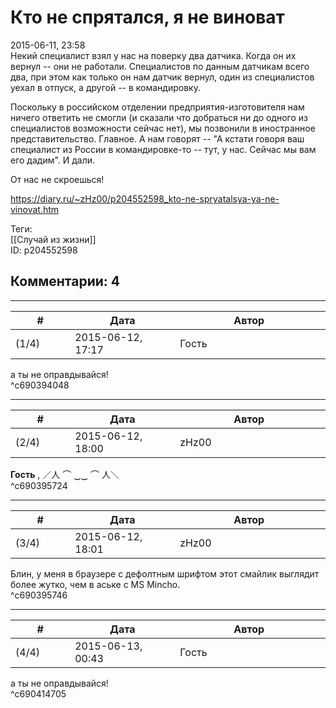 Кто не спрятался, я не виноват
==============================

  
2015-06-11, 23:58  
 Некий специалист взял у нас на поверку два датчика. Когда он их вернул -- они не работали. Специалистов по данным датчикам всего два, при этом как только он нам датчик вернул, один из специалистов уехал в отпуск, а другой -- в командировку.   
   
 Поскольку в российском отделении предприятия-изготовителя нам ничего ответить не смогли (и сказали что добраться ни до одного из специалистов возможности сейчас нет), мы позвонили в иностранное представительство. Главное. А нам говорят -- "А кстати говоря ваш специалист из России в командировке-то -- тут, у нас. Сейчас мы вам его дадим". И дали.   
   
 От нас не скроешься!   
  
<https://diary.ru/~zHz00/p204552598_kto-ne-spryatalsya-ya-ne-vinovat.htm>  
  
Теги:  
[[Случай из жизни]]  
ID: p204552598  


Комментарии: 4
--------------

  


---



|         #         |              Дата              |                     Автор                     |           ID           |
| --- | --- | --- | --- |
| (1/4) | 2015-06-12, 17:17 | Гость | c690394048 |

  
 а ты не оправдывайся!   
 ^c690394048

---



|         #         |              Дата              |                     Автор                     |           ID           |
| --- | --- | --- | --- |
| (2/4) | 2015-06-12, 18:00 | zHz00 | c690395724 |

  
  **Гость**  , ／人 ⌒ ‿‿ ⌒ 人＼   
 ^c690395724

---



|         #         |              Дата              |                     Автор                     |           ID           |
| --- | --- | --- | --- |
| (3/4) | 2015-06-12, 18:01 | zHz00 | c690395746 |

  
 Блин, у меня в браузере с дефолтным шрифтом этот смайлик выглядит более жутко, чем в аське с MS Mincho.   
 ^c690395746

---



|         #         |              Дата              |                     Автор                     |           ID           |
| --- | --- | --- | --- |
| (4/4) | 2015-06-13, 00:43 | Гость | c690414705 |

  
 а ты не оправдывайся!   
 ^c690414705